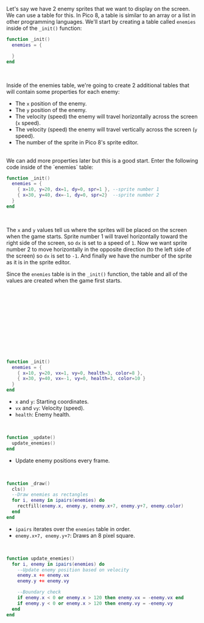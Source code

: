 
Let's say we have 2 enemy sprites that we want to display on the screen. We can use a table for this. In Pico 8, a table is similar to an array or a list in other programming languages. We'll start by creating a table called `enemies` inside of the `_init()` function:
<br>

```lua
function _init()
  enemies = {

  }
end
```
<br>

Inside of the enemies table, we're going to create 2 additional tables that will contain some properties for each enemy:
* The `x` position of the enemy.
* The `y` position of the enemy.
* The velocity (speed) the enemy will travel horizontally across the screen (`x` speed).
* The velocity (speed) the enemy will travel vertically across the screen (`y` speed).
* The number of the sprite in Pico 8's sprite editor.
<br>
We can add more properties later but this is a good start. Enter the following code inside of the `enemies` table:
<br>

```lua
function _init()
  enemies = {
    { x=10, y=20, dx=1, dy=0, spr=1 }, --sprite number 1
    { x=30, y=40, dx=-1, dy=0, spr=2}  --sprite number 2
  }
end
```
<br>

The `x` and `y` values tell us where the sprites will be placed on the screen when the game starts. Sprite number 1 will travel horizontally toward the right side of the screen, so `dx` is set to a speed of `1`. Now we want sprite number 2 to move horizontally in the opposite direction (to the left side of the screen) so `dx` is set to `-1`. And finally we have the number of the sprite as it is in the sprite editor.

Since the `enemies` table is in the `_init()` function, the table and all of the values are created when the game first starts. 
















<br>
<br>
<br>
<br>
<br>
<br>
<br>
<br>
<br>
<br>

```lua
function _init()
  enemies = {
    { x=10, y=20, vx=1, vy=0, health=3, color=8 },
    { x=30, y=40, vx=-1, vy=0, health=3, color=10 }
  }
end
```
* `x` and `y`: Starting coordinates.
* `vx` and `vy`: Velocity (speed).
* `health`: Enemy health.
<br>

```lua
function _update()
  update_enemies()
end
```
* Update enemy positions every frame.
<br>

```lua
function _draw()
  cls()
  --Draw enemies as rectangles
  for i, enemy in ipairs(enemies) do
    rectfill(enemy.x, enemy.y, enemy.x+7, enemy.y+7, enemy.color)
  end
end
```
* `ipairs` iterates over the `enemies` table in order.
* `enemy.x+7, enemy.y+7`: Draws an 8 pixel square.
<br>

```lua
function update_enemies()
  for i, enemy in ipairs(enemies) do
    --Update enemy position based on velocity
    enemy.x += enemy.vx
    enemy.y += enemy.vy

    --Boundary check
    if enemy.x < 0 or enemy.x > 120 then enemy.vx = -enemy.vx end
    if enemy.y < 0 or enemy.x > 120 then enemy.vy = -enemy.vy
  end
end
```

